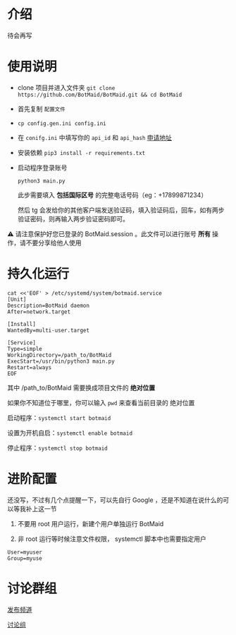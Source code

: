 # 介绍

待会再写

# 使用说明

- clone 项目并进入文件夹 `git clone https://github.com/BotMaid/BotMaid.git && cd BotMaid`

- 首先复制 `配置文件`

- `cp config.gen.ini config.ini`

- 在 `conifg.ini` 中填写你的 `api_id` 和 `api_hash` [申请地址](https://my.telegram.org/)

- 安装依赖 `pip3 install -r requirements.txt`

- 启动程序登录账号

  `python3 main.py`

  此步需要填入 **包括国际区号** 的完整电话号码（eg：+17899871234）

  然后 tg 会发给你的其他客户端发送验证码，填入验证码后，回车，如有两步验证密码，则再输入两步验证密码即可。

⚠️ 请注意保护好您已登录的 BotMaid.session 。此文件可以进行账号 **所有** 操作，请不要分享给他人使用

# 持久化运行

```shell
cat <<'EOF' > /etc/systemd/system/botmaid.service
[Unit]
Description=BotMaid daemon
After=network.target

[Install]
WantedBy=multi-user.target

[Service]
Type=simple
WorkingDirectory=/path_to/BotMaid
ExecStart=/usr/bin/python3 main.py
Restart=always
EOF
```

其中 /path_to/BotMaid 需要换成项目文件的 **绝对位置**

如果你不知道位于哪里，你可以输入 `pwd` 来查看当前目录的 绝对位置

启动程序：`systemctl start botmaid`

设置为开机自启：`systemctl enable botmaid`

停止程序：`systemctl stop botmaid`

# 进阶配置

还没写，不过有几个点提醒一下，可以先自行 Google ，还是不知道在说什么的可以等我补上这一节

1. 不要用 root 用户运行，新建个用户单独运行 BotMaid

2. 非 root 运行等时候注意文件权限， systemctl 脚本中也需要指定用户

```shell
User=myuser
Group=myuse
```

# 讨论群组

[发布频道](https://t.me/BotMaid)

[讨论组](https://t.me/BotMaid_Discuss)


